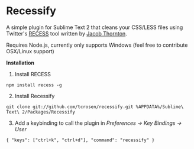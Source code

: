 Recessify
=======

A simple plugin for Sublime Text 2 that cleans your CSS/LESS files using Twitter's [RECESS](https://github.com/twitter/recess) tool written by [Jacob Thornton](https://twitter.com/fat).

Requires Node.js, currently only supports Windows (feel free to contribute OSX/Linux support)

**Installation**

1. Install RECESS

  `npm install recess -g`

2. Install Recessify

  `git clone git://github.com/tcrosen/recessify.git %APPDATA%/Sublime\ Text\ 2/Packages/Recessify`

3. Add a keybinding to call the plugin in *Preferences -> Key Bindings -> User*

  `{ "keys": ["ctrl+k", "ctrl+d"], "command": "recessify" }`
